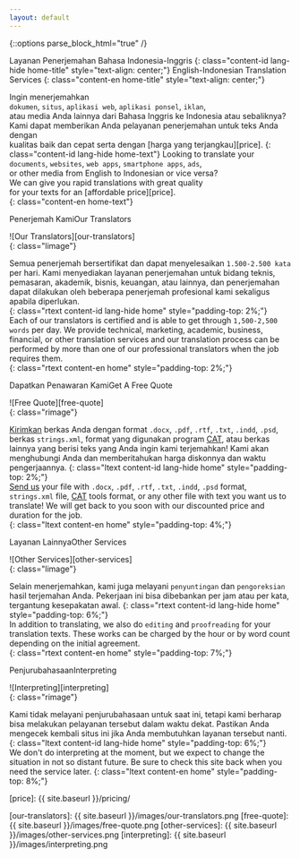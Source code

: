 ```yaml
---
layout: default
---
```


{::options parse_block_html="true" /}
<script>
   $(document).ready(function(){
      function checkWidth() {
         if ($(window).width < 600) {
            $('.section > .wrapper').removeClass('wrapper');
         }
      }
      $('.page-content').closest('div.wrapper').removeClass('wrapper');
      $('.section').wrapInner('<div class="wrapper"></div>');
      checkWidth(); // to run onLoad
      $('.page-content').fullpage();
      $(window).resize(checkWidth);
   });
</script>

<div class="section shadow-night">
<div class="main">

Layanan Penerjemahan Bahasa Indonesia-Inggris
{: class="content-id lang-hide home-title" style="text-align: center;"}
English-Indonesian Translation Services
{: class="content-en home-title" style="text-align: center;"}

Ingin menerjemahkan   
`dokumen`, `situs`, `aplikasi web`, `aplikasi ponsel`, `iklan`,  
atau media Anda lainnya dari Bahasa Inggris ke Indonesia atau sebaliknya?  
Kami dapat memberikan Anda pelayanan penerjemahan untuk teks Anda dengan  
kualitas baik dan cepat serta dengan [harga yang terjangkau][price]. 
{: class="content-id lang-hide home-text"}
Looking to translate your  
`documents`, `websites`, `web apps`, `smartphone apps`, `ads`,  
or other media from English to Indonesian or vice versa?   
We can give you rapid translations with great quality  
for your texts for an [affordable price][price].  
{: class="content-en home-text"}

</div>
</div>

<div class="section mirage">
<span class="playfair content-id lang-hide">Penerjemah Kami</span><span class="playfair content-en">Our Translators</span>

![Our Translators][our-translators]  
{: class="limage"}  

Semua penerjemah bersertifikat dan dapat menyelesaikan `1.500-2.500 kata` 
per hari. Kami menyediakan layanan penerjemahan untuk bidang teknis, 
pemasaran, akademik, bisnis, keuangan, atau lainnya, dan penerjemahan dapat 
dilakukan oleh beberapa penerjemah profesional kami sekaligus apabila 
diperlukan.  
{: class="rtext content-id lang-hide home" style="padding-top: 2%;"}  
Each of our translators is certified and is able to get through 
`1,500-2,500 words` per day. We provide technical, marketing, academic, 
business, financial, or other translation services and our translation 
process can be performed by more than one of our professional translators 
when the job requires them.   
{: class="rtext content-en home" style="padding-top: 2%;"}  

</div>

<div class="section virgin-america">
<span class="playfair content-id lang-hide">Dapatkan Penawaran Kami</span><span class="playfair content-en">Get A Free Quote</span>

![Free Quote][free-quote]  
{: class="rimage"}  

[Kirimkan][contact-us] berkas Anda dengan format `.docx`, `.pdf`, `.rtf`, 
`.txt`, `.indd`, `.psd`, berkas `strings.xml`, format yang digunakan 
program [CAT][cat-wiki], atau berkas lainnya yang berisi teks yang Anda 
ingin kami terjemahkan! Kami akan menghubungi Anda dan memberitahukan 
harga diskonnya dan waktu pengerjaannya.
{: class="ltext content-id lang-hide home" style="padding-top: 2%;"}  
[Send us][contact-us] your file with `.docx`, `.pdf`, `.rtf`, `.txt`, 
`.indd`, `.psd` format, `strings.xml` file, [CAT][cat-wiki] tools format, 
or any other file with text you want us to translate! We will get back to 
you soon with our discounted price and duration for the job.  
{: class="ltext content-en home" style="padding-top: 4%;"}  

</div>

<div class="section dirty-fog">
<span class="playfair content-id lang-hide">Layanan Lainnya</span><span class="playfair content-en">Other Services</span>

![Other Services][other-services]  
{: class="limage"}  
  
Selain menerjemahkan, kami juga melayani `penyuntingan` dan `pengoreksian` 
hasil terjemahan Anda. Pekerjaan ini bisa dibebankan per jam atau per kata, 
tergantung kesepakatan awal. 
{: class="rtext content-id lang-hide home" style="padding-top: 6%;"}  
In addition to translating, we also do `editing` and `proofreading` for 
your translation texts. These works can be charged by the hour or by word 
count depending on the initial agreement.  
{: class="rtext content-en home" style="padding-top: 7%;"}  

</div>

<div class="section ash">
<span class="playfair content-id lang-hide">Penjurubahasaan</span><span class="playfair content-en">Interpreting</span>

![Interpreting][interpreting]  
{: class="rimage"}  
  
Kami tidak melayani penjurubahasaan untuk saat ini, tetapi kami berharap 
bisa melakukan pelayanan tersebut dalam waktu dekat. Pastikan Anda mengecek 
kembali situs ini jika Anda membutuhkan layanan tersebut nanti.  
{: class="ltext content-id lang-hide home" style="padding-top: 6%;"}  
We don't do interpreting at the moment, but we expect to change the 
situation in not so distant future. Be sure to check this site back when 
you need the service later. 
{: class="ltext content-en home" style="padding-top: 8%;"}  

</div>  

[contact-us]: mailto:settrans.eits@gmail.com "SetTrans.EITS@gmail.com"
[cat-wiki]: https://en.wikipedia.org/wiki/Computer-assisted_translation 
"Computer-assisted translation"
[price]: {{ site.baseurl }}/pricing/


[our-translators]: {{ site.baseurl }}/images/our-translators.png
[free-quote]: {{ site.baseurl }}/images/free-quote.png
[other-services]: {{ site.baseurl }}/images/other-services.png
[interpreting]: {{ site.baseurl }}/images/interpreting.png
